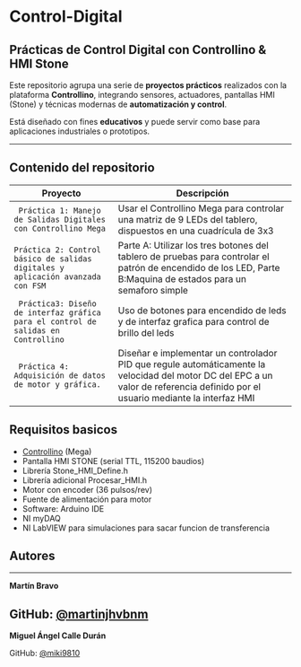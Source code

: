 # Control-Digital
## Prácticas de Control Digital con Controllino & HMI Stone

Este repositorio agrupa una serie de **proyectos prácticos** realizados con la plataforma **Controllino**, integrando sensores, actuadores, pantallas HMI (Stone) y técnicas modernas de **automatización y control**.

Está diseñado con fines **educativos** y puede servir como base para aplicaciones industriales o prototipos.

---
## Contenido del repositorio

| Proyecto | Descripción | 
|---------|-------------|
| ` Práctica 1: Manejo de Salidas Digitales con Controllino Mega` |  Usar el Controllino Mega para controlar una matriz de 9 LEDs del tablero, dispuestos  en una cuadrícula de 3x3 | 
| `Práctica 2: Control básico de salidas digitales y aplicación avanzada con FSM` | Parte A: Utilizar los tres botones del tablero de pruebas para controlar el patrón de encendido de los LED,        Parte B:Maquina de estados para un semaforo simple| 
| ` Práctica3: Diseño de interfaz gráfica para el control de salidas en Controllino` | Uso de botones para encendido de leds y de interfaz grafica para control de brillo del leds | 
| ` Práctica 4: Adquisición de datos de motor y gráfica.` |Diseñar e implementar un controlador PID que regule automáticamente la velocidad  del motor DC del EPC a un valor de referencia definido por el usuario mediante la  interfaz HMI | 
## Requisitos basicos

- [Controllino](https://controllino.biz/) (Mega)
- Pantalla HMI STONE (serial TTL, 115200 baudios)
- Librería Stone_HMI_Define.h       
- Librería adicional Procesar_HMI.h         
- Motor con encoder (36 pulsos/rev)
- Fuente de alimentación para motor
- Software: Arduino IDE 
- NI myDAQ
- NI LabVIEW para simulaciones para sacar funcion de transferencia
## Autores

---
**Martín Bravo**  
  
  GitHub: [@martinjhvbnm](https://github.com/martinjhvbnm)
--- 
**Miguel Ángel Calle Durán**  

  GitHub: [@miki9810](https://github.com/miki9810)
